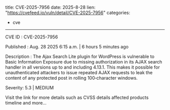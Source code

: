  
title: CVE-2025-7956
date: 2025-8-28
lien: "https://cvefeed.io/vuln/detail/CVE-2025-7956"
categories:
  - cve
---

CVE ID : CVE-2025-7956

Published :  Aug. 28
2025
6:15 a.m. | 6 hours
5 minutes ago

Description : The Ajax Search Lite plugin for WordPress is vulnerable to Basic Information Exposure due to missing authorization in its AJAX search handler in all versions up to
and including
4.13.1. This makes it possible for unauthenticated attackers to issue repeated AJAX requests to leak the content of any protected post in rolling 100‑character windows.

Severity: 5.3 | MEDIUM

Visit the link for more details
such as CVSS details
affected products
timeline
and more...
